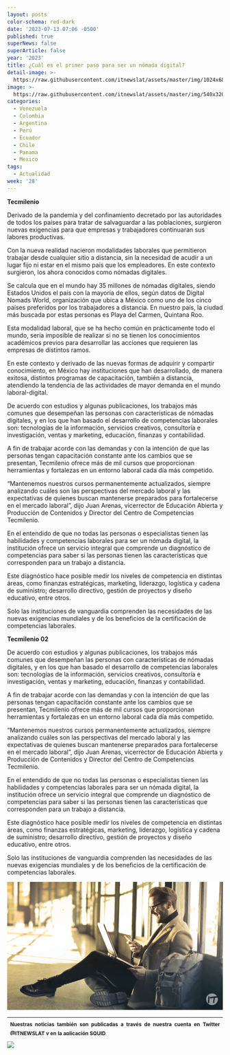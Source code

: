 ```yaml
---
layout: posts
color-schema: red-dark
date: '2023-07-13 07:06 -0500'
published: true
superNews: false
superArticle: false
year: '2023'
title: ¿Cuál es el primer paso para ser un nómada digital?
detail-image: >-
  https://raw.githubusercontent.com/itnewslat/assets/master/img/1024x680/hombre-en-el-piso-g.jpg
image: >-
  https://raw.githubusercontent.com/itnewslat/assets/master/img/540x320/hombre-en-el-piso-p.jpg
categories:
  - Venezuela
  - Colombia
  - Argentina
  - Perú
  - Ecuador
  - Chile
  - Panama
  - Mexico
tags:
  - Actualidad
week: '28'
---
```

**Tecmilenio**

Derivado de la pandemia y del confinamiento decretado por las autoridades de todos los países para tratar de salvaguardar a las poblaciones, surgieron nuevas exigencias para que empresas y trabajadores continuaran sus labores productivas.

Con la nueva realidad nacieron modalidades laborales que permitieron trabajar desde cualquier sitio a distancia, sin la necesidad de acudir a un lugar fijo ni estar en el mismo país que los empleadores. En este contexto surgieron, los ahora conocidos como nómadas digitales.

Se calcula que en el mundo hay 35 millones de nómadas digitales, siendo Estados Unidos el país con la mayoría de ellos, según datos de Digital Nomads World, organización que ubica a México como uno de los cinco países preferidos por los trabajadores a distancia. En nuestro país, la ciudad más buscada por estas personas es Playa del Carmen, Quintana Roo.

Esta modalidad laboral, que se ha hecho común en prácticamente todo el mundo, sería imposible de realizar si no se tienen los conocimientos académicos previos para desarrollar las acciones que requieren las empresas de distintos ramos.

En este contexto y derivado de las nuevas formas de adquirir y compartir conocimiento, en México hay instituciones que han desarrollado, de manera exitosa, distintos programas de capacitación, también a distancia, atendiendo la tendencia de las actividades de mayor demanda en el mundo laboral-digital.

De acuerdo con estudios y algunas publicaciones, los trabajos más comunes que desempeñan las personas con características de nómadas digitales, y en los que han basado el desarrollo de competencias laborales son: tecnologías de la información, servicios creativos, consultoría e investigación, ventas y marketing, educación, finanzas y contabilidad.

A fin de trabajar acorde con las demandas y con la intención de que las personas tengan capacitación constante ante los cambios que se presentan, Tecmilenio ofrece más de mil cursos que proporcionan herramientas y fortalezas en un entorno laboral cada día más competido. 

“Mantenemos nuestros cursos permanentemente actualizados, siempre analizando cuáles son las perspectivas del mercado laboral y las expectativas de quienes buscan mantenerse preparados para fortalecerse en el mercado laboral”, dijo Juan Arenas, vicerrector de Educación Abierta y Producción de Contenidos y Director del Centro de Competencias Tecmilenio.  

En el entendido de que no todas las personas o especialistas tienen las habilidades y competencias laborales para ser un nómada digital, la institución ofrece un servicio integral que comprende un diagnóstico de competencias para saber si las personas tienen las características que corresponden para un trabajo a distancia.

Este diagnóstico hace posible medir los niveles de competencia en distintas áreas, como finanzas estratégicas, marketing, liderazgo, logística y cadena de suministro; desarrollo directivo, gestión de proyectos y diseño educativo, entre otros.

Solo las instituciones de vanguardia comprenden las necesidades de las nuevas exigencias mundiales y de los beneficios de la certificación de competencias laborales.

**Tecmilenio 02**

De acuerdo con estudios y algunas publicaciones, los trabajos más comunes que desempeñan las personas con características de nómadas digitales, y en los que han basado el desarrollo de competencias laborales son: tecnologías de la información, servicios creativos, consultoría e investigación, ventas y marketing, educación, finanzas y contabilidad.

A fin de trabajar acorde con las demandas y con la intención de que las personas tengan capacitación constante ante los cambios que se presentan, Tecmilenio ofrece más de mil cursos que proporcionan herramientas y fortalezas en un entorno laboral cada día más competido.

“Mantenemos nuestros cursos permanentemente actualizados, siempre analizando cuáles son las perspectivas del mercado laboral y las expectativas de quienes buscan mantenerse preparados para fortalecerse en el mercado laboral”, dijo Juan Arenas, vicerrector de Educación Abierta y Producción de Contenidos y Director del Centro de Competencias Tecmilenio.  

En el entendido de que no todas las personas o especialistas tienen las habilidades y competencias laborales para ser un nómada digital, la institución ofrece un servicio integral que comprende un diagnóstico de competencias para saber si las personas tienen las características que corresponden para un trabajo a distancia.

Este diagnóstico hace posible medir los niveles de competencia en distintas áreas, como finanzas estratégicas, marketing, liderazgo, logística y cadena de suministro; desarrollo directivo, gestión de proyectos y diseño educativo, entre otros.

Solo las instituciones de vanguardia comprenden las necesidades de las nuevas exigencias mundiales y de los beneficios de la certificación de competencias laborales.

![](https://raw.githubusercontent.com/itnewslat/assets/master/img/540x320/hombre-en-el-piso-p.jpg)

<table style="height: 42px;" width="569">
<tbody>
<tr>
<td style="text-align: justify;"><sub><strong>Nuestras noticias también son publicadas a través de nuestra cuenta en Twitter <a href="https://twitter.com/itnewslat?lang=es">@ITNEWSLAT</a> y en la aplicación <a href="https://squidapp.co/en/">SQUID</a></strong></sub></td>
</tr>
</tbody>
</table>
<img src="https://tracker.metricool.com/c3po.jpg?hash=56f88a41e39ab42c063cc51676587a04"/>